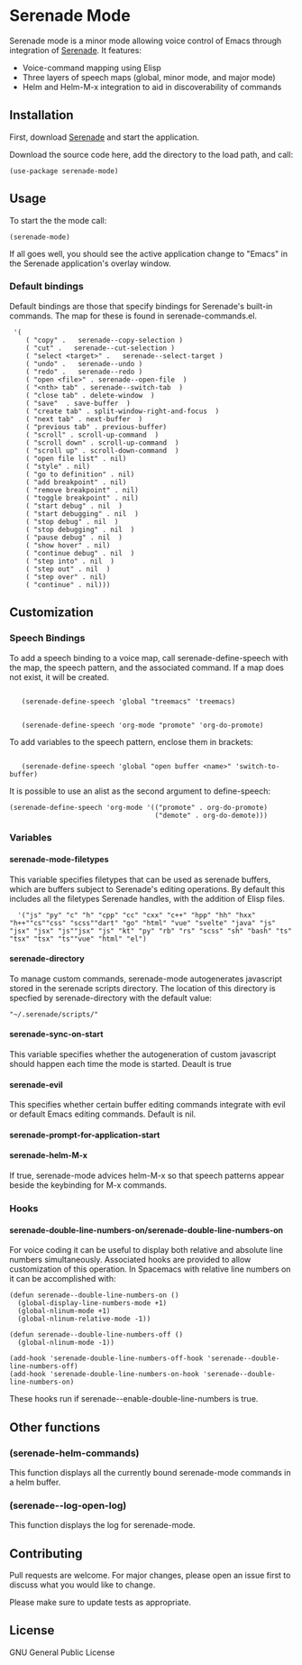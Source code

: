 # Serenade Mode

Serenade mode is a minor mode allowing voice control of Emacs through integration of [Serenade](http://www.serenade.ai). It features:

- Voice-command mapping using Elisp 
- Three layers of speech maps (global, minor mode, and major mode)
- Helm and Helm-M-x integration to aid in discoverability of commands 

## Installation

First, download [Serenade](http://www.serenade.ai) and start the application.

Download the source code here, add the directory to the load path, and call:

```elisp
(use-package serenade-mode)
```

## Usage

To start the the mode call:

```elisp
(serenade-mode)
```

If all goes well, you should see the active application change to "Emacs" in the Serenade application's overlay window.

### Default bindings

Default bindings are those that specify bindings for Serenade's built-in commands. The map for these is found in serenade-commands.el.

```elisp
 '(
    ( "copy" .   serenade--copy-selection ) 
    ( "cut" .   serenade--cut-selection ) 
    ( "select <target>" .   serenade--select-target ) 
    ( "undo" .   serenade--undo ) 
    ( "redo" .   serenade--redo ) 
    ( "open <file>" . serenade--open-file  ) 
    ( "<nth> tab" . serenade--switch-tab  ) 
    ( "close tab" . delete-window  ) 
    ( "save"  . save-buffer  ) 
    ( "create tab" . split-window-right-and-focus  ) 
    ( "next tab" . next-buffer  ) 
    ( "previous tab" . previous-buffer) 
    ( "scroll" . scroll-up-command  ) 
    ( "scroll down" . scroll-up-command  ) 
    ( "scroll up" . scroll-down-command  ) 
    ( "open file list" . nil) 
    ( "style" . nil) 
    ( "go to definition" . nil) 
    ( "add breakpoint" . nil) 
    ( "remove breakpoint" . nil) 
    ( "toggle breakpoint" . nil) 
    ( "start debug" . nil  ) 
    ( "start debugging" . nil  ) 
    ( "stop debug" . nil  ) 
    ( "stop debugging" . nil  ) 
    ( "pause debug" . nil  ) 
    ( "show hover" . nil) 
    ( "continue debug" . nil  ) 
    ( "step into" . nil  ) 
    ( "step out" . nil  ) 
    ( "step over" . nil) 
    ( "continue" . nil)))
```


## Customization

### Speech Bindings

To add a speech binding to a voice map, call serenade-define-speech with the map, the speech pattern, and the associated command. If a map does not exist, it will be created.

```elisp

   (serenade-define-speech 'global "treemacs" 'treemacs) 
```

```elisp

   (serenade-define-speech 'org-mode "promote" 'org-do-promote) 
```

To add variables to the speech pattern, enclose them in brackets: 

```elisp

   (serenade-define-speech 'global "open buffer <name>" 'switch-to-buffer) 
```

It is possible to use an alist as the second argument to define-speech:

```elisp
(serenade-define-speech 'org-mode '(("promote" . org-do-promote) 
                                    ("demote" . org-do-demote)))
```
### Variables

#### serenade-mode-filetypes 

This variable specifies filetypes that can be used as serenade buffers, which are buffers subject to Serenade's editing operations. By default this includes all the filetypes Serenade handles, with the addition of Elisp files. 

```elisp
  '("js" "py" "c" "h" "cpp" "cc" "cxx" "c++" "hpp" "hh" "hxx" "h++""cs""css" "scss""dart" "go" "html" "vue" "svelte" "java" "js" "jsx" "jsx" "js""jsx" "js" "kt" "py" "rb" "rs" "scss" "sh" "bash" "ts" "tsx" "tsx" "ts""vue" "html" "el")
```

#### serenade-directory

To manage custom commands, serenade-mode autogenerates javascript stored in the serenade scripts directory. The location of this directory is specfied by serenade-directory with the default value:
```elisp
"~/.serenade/scripts/"
```

#### serenade-sync-on-start

This variable specifies whether the autogeneration of custom javascript should happen each time the mode is started. Deault is true

#### serenade-evil

This specifies whether certain buffer editing commands integrate with evil or default Emacs editing commands. Default is nil.

####  serenade-prompt-for-application-start 

#### serenade-helm-M-x

If true, serenade-mode advices helm-M-x so that speech patterns appear beside the keybinding for M-x commands.

### Hooks

#### serenade-double-line-numbers-on/serenade-double-line-numbers-on

For voice coding it can be useful to display both relative and absolute line numbers simultaneously. Associated hooks are provided to allow customization of this operation. In Spacemacs with relative line numbers on it can be accomplished with:

```elisp
(defun serenade--double-line-numbers-on () 
  (global-display-line-numbers-mode +1) 
  (global-nlinum-mode +1) 
  (global-nlinum-relative-mode -1))
  
(defun serenade--double-line-numbers-off () 
  (global-nlinum-mode -1))

(add-hook 'serenade-double-line-numbers-off-hook 'serenade--double-line-numbers-off) 
(add-hook 'serenade-double-line-numbers-on-hook 'serenade--double-line-numbers-on)

```

These hooks run if serenade--enable-double-line-numbers is true. 

## Other functions

### (serenade-helm-commands) 

This function displays all the currently bound serenade-mode commands in a helm buffer.

### (serenade--log-open-log)

This function displays the log for serenade-mode.

## Contributing
Pull requests are welcome. For major changes, please open an issue first to discuss what you would like to change.

Please make sure to update tests as appropriate.

## License
GNU General Public License
